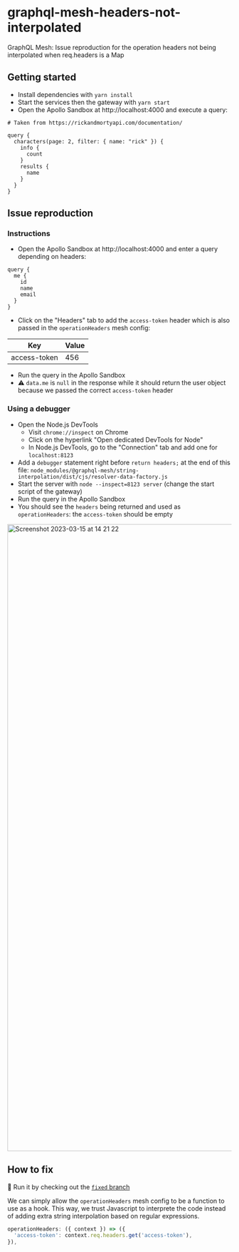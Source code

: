 # graphql-mesh-headers-not-interpolated

GraphQL Mesh: Issue reproduction for the operation headers not being interpolated when req.headers is a Map

## Getting started

- Install dependencies with `yarn install`
- Start the services then the gateway with `yarn start`
- Open the Apollo Sandbox at http://localhost:4000 and execute a query:

```gql
# Taken from https://rickandmortyapi.com/documentation/

query {
  characters(page: 2, filter: { name: "rick" }) {
    info {
      count
    }
    results {
      name
    }
  }
}
```

## Issue reproduction

### Instructions

- Open the Apollo Sandbox at http://localhost:4000 and enter a query depending on headers:

```gql
query {
  me {
    id
    name
    email
  }
}
```

- Click on the "Headers" tab to add the `access-token` header which is also passed in the `operationHeaders` mesh config:

| Key          | Value |
| ------------ | ----- |
| access-token | 456   |

- Run the query in the Apollo Sandbox
- ⚠️ `data.me` is `null` in the response while it should return the user object because we passed the correct `access-token` header

### Using a debugger

- Open the Node.js DevTools
  - Visit `chrome://inspect` on Chrome
  - Click on the hyperlink "Open dedicated DevTools for Node"
  - In Node.js DevTools, go to the "Connection" tab and add one for `localhost:8123`
- Add a `debugger` statement right before `return headers;` at the end of this file:
  `node_modules/@graphql-mesh/string-interpolation/dist/cjs/resolver-data-factory.js`
- Start the server with `node --inspect=8123 server` (change the start script of the gateway)
- Run the query in the Apollo Sandbox
- You should see the `headers` being returned and used as `operationHeaders`: the `access-token` should be empty

<img width="1406" alt="Screenshot 2023-03-15 at 14 21 22" src="https://user-images.githubusercontent.com/10983258/225322335-bc08be6e-af14-424e-a109-e162b41ac806.png">

## How to fix

🚀 Run it by checking out the [`fixed` branch](https://github.com/pmrotule/graphql-mesh-headers-not-interpolated/tree/fixed)

We can simply allow the `operationHeaders` mesh config to be a function to use as a hook. This way, we trust Javascript to interprete the code instead of adding extra string interpolation based on regular expressions.

```js
operationHeaders: ({ context }) => ({
  'access-token': context.req.headers.get('access-token'),
}),
```
